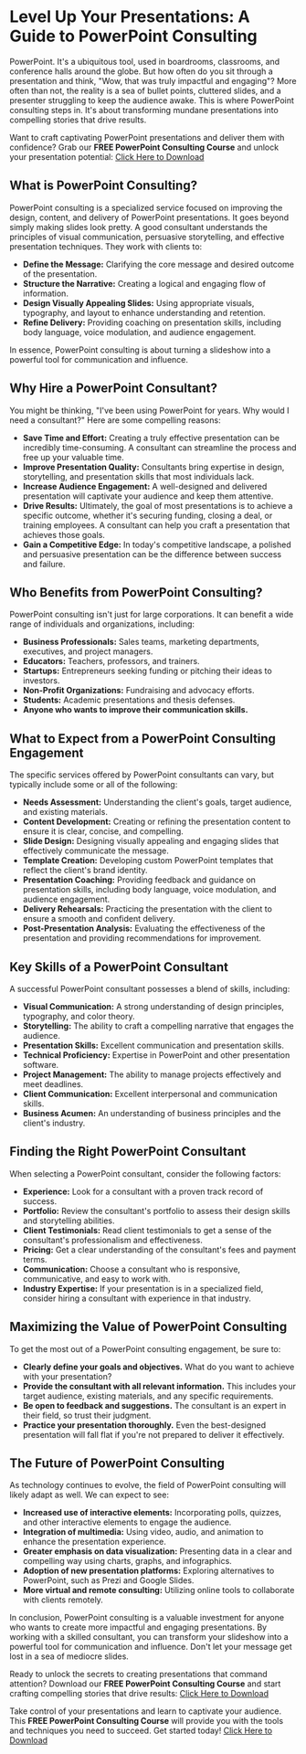 # Level Up Your Presentations: A Guide to PowerPoint Consulting

PowerPoint. It's a ubiquitous tool, used in boardrooms, classrooms, and conference halls around the globe. But how often do you sit through a presentation and think, "Wow, that was truly impactful and engaging"? More often than not, the reality is a sea of bullet points, cluttered slides, and a presenter struggling to keep the audience awake. This is where PowerPoint consulting steps in. It's about transforming mundane presentations into compelling stories that drive results.

Want to craft captivating PowerPoint presentations and deliver them with confidence? Grab our **FREE PowerPoint Consulting Course** and unlock your presentation potential: [Click Here to Download](https://udemywork.com/ppt-consulting)

## What is PowerPoint Consulting?

PowerPoint consulting is a specialized service focused on improving the design, content, and delivery of PowerPoint presentations. It goes beyond simply making slides look pretty. A good consultant understands the principles of visual communication, persuasive storytelling, and effective presentation techniques. They work with clients to:

*   **Define the Message:** Clarifying the core message and desired outcome of the presentation.
*   **Structure the Narrative:** Creating a logical and engaging flow of information.
*   **Design Visually Appealing Slides:** Using appropriate visuals, typography, and layout to enhance understanding and retention.
*   **Refine Delivery:** Providing coaching on presentation skills, including body language, voice modulation, and audience engagement.

In essence, PowerPoint consulting is about turning a slideshow into a powerful tool for communication and influence.

## Why Hire a PowerPoint Consultant?

You might be thinking, "I've been using PowerPoint for years. Why would I need a consultant?" Here are some compelling reasons:

*   **Save Time and Effort:** Creating a truly effective presentation can be incredibly time-consuming. A consultant can streamline the process and free up your valuable time.
*   **Improve Presentation Quality:** Consultants bring expertise in design, storytelling, and presentation skills that most individuals lack.
*   **Increase Audience Engagement:** A well-designed and delivered presentation will captivate your audience and keep them attentive.
*   **Drive Results:** Ultimately, the goal of most presentations is to achieve a specific outcome, whether it's securing funding, closing a deal, or training employees. A consultant can help you craft a presentation that achieves those goals.
*   **Gain a Competitive Edge:** In today's competitive landscape, a polished and persuasive presentation can be the difference between success and failure.

## Who Benefits from PowerPoint Consulting?

PowerPoint consulting isn't just for large corporations. It can benefit a wide range of individuals and organizations, including:

*   **Business Professionals:** Sales teams, marketing departments, executives, and project managers.
*   **Educators:** Teachers, professors, and trainers.
*   **Startups:** Entrepreneurs seeking funding or pitching their ideas to investors.
*   **Non-Profit Organizations:** Fundraising and advocacy efforts.
*   **Students:** Academic presentations and thesis defenses.
*   **Anyone who wants to improve their communication skills.**

## What to Expect from a PowerPoint Consulting Engagement

The specific services offered by PowerPoint consultants can vary, but typically include some or all of the following:

*   **Needs Assessment:** Understanding the client's goals, target audience, and existing materials.
*   **Content Development:** Creating or refining the presentation content to ensure it is clear, concise, and compelling.
*   **Slide Design:** Designing visually appealing and engaging slides that effectively communicate the message.
*   **Template Creation:** Developing custom PowerPoint templates that reflect the client's brand identity.
*   **Presentation Coaching:** Providing feedback and guidance on presentation skills, including body language, voice modulation, and audience engagement.
*   **Delivery Rehearsals:** Practicing the presentation with the client to ensure a smooth and confident delivery.
*   **Post-Presentation Analysis:** Evaluating the effectiveness of the presentation and providing recommendations for improvement.

## Key Skills of a PowerPoint Consultant

A successful PowerPoint consultant possesses a blend of skills, including:

*   **Visual Communication:** A strong understanding of design principles, typography, and color theory.
*   **Storytelling:** The ability to craft a compelling narrative that engages the audience.
*   **Presentation Skills:** Excellent communication and presentation skills.
*   **Technical Proficiency:** Expertise in PowerPoint and other presentation software.
*   **Project Management:** The ability to manage projects effectively and meet deadlines.
*   **Client Communication:** Excellent interpersonal and communication skills.
*   **Business Acumen:** An understanding of business principles and the client's industry.

## Finding the Right PowerPoint Consultant

When selecting a PowerPoint consultant, consider the following factors:

*   **Experience:** Look for a consultant with a proven track record of success.
*   **Portfolio:** Review the consultant's portfolio to assess their design skills and storytelling abilities.
*   **Client Testimonials:** Read client testimonials to get a sense of the consultant's professionalism and effectiveness.
*   **Pricing:** Get a clear understanding of the consultant's fees and payment terms.
*   **Communication:** Choose a consultant who is responsive, communicative, and easy to work with.
*   **Industry Expertise:** If your presentation is in a specialized field, consider hiring a consultant with experience in that industry.

## Maximizing the Value of PowerPoint Consulting

To get the most out of a PowerPoint consulting engagement, be sure to:

*   **Clearly define your goals and objectives.** What do you want to achieve with your presentation?
*   **Provide the consultant with all relevant information.** This includes your target audience, existing materials, and any specific requirements.
*   **Be open to feedback and suggestions.** The consultant is an expert in their field, so trust their judgment.
*   **Practice your presentation thoroughly.** Even the best-designed presentation will fall flat if you're not prepared to deliver it effectively.

## The Future of PowerPoint Consulting

As technology continues to evolve, the field of PowerPoint consulting will likely adapt as well. We can expect to see:

*   **Increased use of interactive elements:** Incorporating polls, quizzes, and other interactive elements to engage the audience.
*   **Integration of multimedia:** Using video, audio, and animation to enhance the presentation experience.
*   **Greater emphasis on data visualization:** Presenting data in a clear and compelling way using charts, graphs, and infographics.
*   **Adoption of new presentation platforms:** Exploring alternatives to PowerPoint, such as Prezi and Google Slides.
*   **More virtual and remote consulting:** Utilizing online tools to collaborate with clients remotely.

In conclusion, PowerPoint consulting is a valuable investment for anyone who wants to create more impactful and engaging presentations. By working with a skilled consultant, you can transform your slideshow into a powerful tool for communication and influence. Don't let your message get lost in a sea of mediocre slides.

Ready to unlock the secrets to creating presentations that command attention? Download our **FREE PowerPoint Consulting Course** and start crafting compelling stories that drive results: [Click Here to Download](https://udemywork.com/ppt-consulting)

Take control of your presentations and learn to captivate your audience. This **FREE PowerPoint Consulting Course** will provide you with the tools and techniques you need to succeed. Get started today! [Click Here to Download](https://udemywork.com/ppt-consulting)
